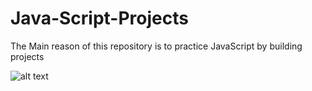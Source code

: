 # Java-Script-Projects
The Main reason of this repository is to practice JavaScript by building projects

![alt text](https://encrypted-tbn0.gstatic.com/images?q=tbn:ANd9GcSu0GVwxWyPsLlq8ePOePlh4mN2hjVaiafPCw&usqp=CAU)
